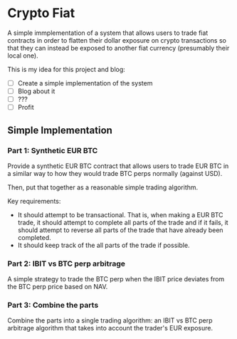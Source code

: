 # Crypto Fiat

A simple immplementation of a system that allows users to trade fiat contracts in order to flatten their dollar exposure on crypto transactions so that they can instead be exposed to another fiat currency (presumably their local one).

This is my idea for this project and blog:

- [ ] Create a simple implementation of the system
- [ ] Blog about it
- [ ] ???
- [ ] Profit

## Simple Implementation

### Part 1: Synthetic EUR BTC

Provide a synthetic EUR BTC contract that allows users to trade EUR BTC in a similar way to how they would trade BTC perps normally (against USD).

Then, put that together as a reasonable simple trading algorithm.

Key requirements:
- It should attempt to be transactional.  That is, when making a EUR BTC trade, it should attempt to complete all parts of the trade and if it fails, it should attempt to reverse all parts of the trade that have already been completed.
- It should keep track of the all parts of the trade if possible.

### Part 2: IBIT vs BTC perp arbitrage

A simple strategy to trade the BTC perp when the IBIT price deviates from the BTC perp price based on NAV.

### Part 3: Combine the parts

Combine the parts into a single trading algorithm: an IBIT vs BTC perp arbitrage algorithm that takes into account the trader's EUR exposure.



